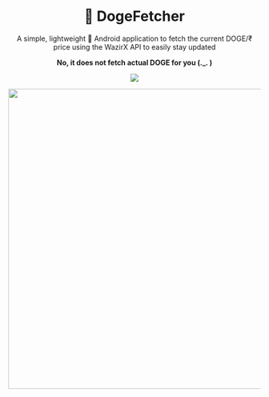 <h1 align="center">🐶 DogeFetcher</h1>
<p align="center">A simple, lightweight 🤖 Android application to fetch the current DOGE/₹ price using the WazirX API to easily stay updated</p>
<p align="center"><b>No, it does not fetch actual DOGE for you (._. )</b></p>
<p align="center">
   <a href="https://github.com/bBSempai/IDM-Idle-Window-Fix/">
  <img src="https://shields-io-visitor-counter.herokuapp.com/badge?page=bBSempai.IDM-Idle-Window-Fix&color=006B54&logo=GitHub&logoColor=FFFFFF&label=Visits"/>
  </a>
</p>

<p align="center">
<img src="https://i.imgur.com/6gmZwyc.png" height="600" />
</P
